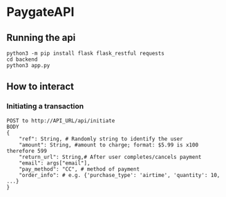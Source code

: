 # PaygateAPI
 
## Running the api
```
python3 -m pip install flask flask_restful requests
cd backend
python3 app.py
```

## How to interact
### Initiating a transaction
```
POST to http://API_URL/api/initiate
BODY
{
    "ref": String, # Randomly string to identify the user
    "amount": String, #amount to charge; format: $5.99 is x100 therefore 599
    "return_url": String,# After user completes/cancels payment
    "email": args["email"],
    "pay_method": "CC", # method of payment
    "order_info": # e.g. {'purchase_type': 'airtime', 'quantity': 10, ...}
}

```